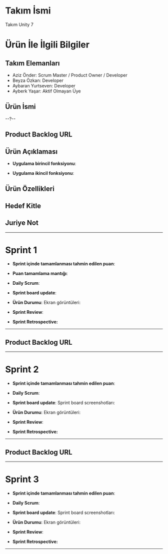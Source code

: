 # **Takım İsmi**

Takım Unity 7

# Ürün İle İlgili Bilgiler

## Takım Elemanları
- Aziz Önder: Scrum Master / Product Owner / Developer
- Beyza Özkan: Developer
- Aybaran Yurtseven: Developer
- Ayberk Yaşar: Aktif Olmayan Üye

## Ürün İsmi

--?--

## Product Backlog URL



## Ürün Açıklaması

- **Uygulama birincil fonksiyonu**: 

- **Uygulama ikincil fonksiyonu**: 

## Ürün Özellikleri

## Hedef Kitle


## Juriye Not


---

# Sprint 1

- **Sprint içinde tamamlanması tahmin edilen puan**:


- **Puan tamamlama mantığı**: 


- **Daily Scrum**: 

- **Sprint board update**: 


- **Ürün Durumu**: Ekran görüntüleri:


  
- **Sprint Review**: 



- **Sprint Retrospective:**
 


---

## Product Backlog URL

---

# Sprint 2

- **Sprint içinde tamamlanması tahmin edilen puan**: 

- **Daily Scrum**: 

- **Sprint board update**: Sprint board screenshotları: 


- **Ürün Durumu**: Ekran görüntüleri:

- **Sprint Review**: 


- **Sprint Retrospective:**


---

## Product Backlog URL


---

# Sprint 3

- **Sprint içinde tamamlanması tahmin edilen puan**: 


- **Daily Scrum**:

- **Sprint board update**: Sprint board screenshotları: 


- **Ürün Durumu**: Ekran görüntüleri:


- **Sprint Review**: 


- **Sprint Retrospective:**



---
